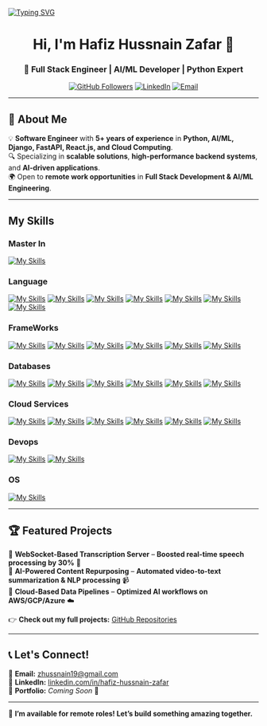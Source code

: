 <a href="https://git.io/typing-svg"><img src="https://readme-typing-svg.demolab.com?font=Fira+Code&size=40&pause=1000&color=06C996&background=FF331B00&center=true&vCenter=true&multiline=true&random=true&width=1500&height=100&lines=LangChain+%7C+LLM+%7C+Python" alt="Typing SVG" /></a>

<h1 align="center">Hi, I'm Hafiz Hussnain Zafar 👋</h1>
<h3 align="center">🚀 Full Stack Engineer | AI/ML Developer | Python Expert</h3>

<p align="center">
  <a href="https://github.com/hussnainzafar"><img src="https://img.shields.io/github/followers/hussnainzafar?label=Follow%20Me&style=social" alt="GitHub Followers"></a>
  <a href="https://www.linkedin.com/in/hafiz-hussnain-zafar/"><img src="https://img.shields.io/badge/LinkedIn-Connect-blue" alt="LinkedIn"></a>
  <a href="mailto:zhussnain19@gmail.com"><img src="https://img.shields.io/badge/Email-Contact-red" alt="Email"></a>
</p>

---

## 🚀 About Me
💡 **Software Engineer** with **5+ years of experience** in **Python, AI/ML, Django, FastAPI, React.js, and Cloud Computing**.  
🔍 Specializing in **scalable solutions**, **high-performance backend systems**, and **AI-driven applications**.  
🌍 Open to **remote work opportunities** in **Full Stack Development & AI/ML Engineering**.  

---

## My Skills

### Master In

[![My Skills](https://skillicons.dev/icons?i=ai)](Artifical-Intellignce)

### Language

[![My Skills](https://skillicons.dev/icons?i=python)](python)
[![My Skills](https://skillicons.dev/icons?i=bash)](bash)
[![My Skills](https://skillicons.dev/icons?i=javascript)](javascript)
[![My Skills](https://skillicons.dev/icons?i=react)](react)
[![My Skills](https://skillicons.dev/icons?i=vue)](vue)
[![My Skills](https://skillicons.dev/icons?i=next)](next)
[![My Skills](https://skillicons.dev/icons?i=nuxt)](nuxt)

### FrameWorks

[![My Skills](https://skillicons.dev/icons?i=django)](Django)
[![My Skills](https://skillicons.dev/icons?i=flask)](flask)
[![My Skills](https://skillicons.dev/icons?i=fastapi)](FastApi)
[![My Skills](https://skillicons.dev/icons?i=express)](Express)
[![My Skills](https://skillicons.dev/icons?i=tensorflow)](Tensorflow)
[![My Skills](https://skillicons.dev/icons?i=pytorch)](Pytorch)

### Databases

[![My Skills](https://skillicons.dev/icons?i=mysql)](MySql)
[![My Skills](https://skillicons.dev/icons?i=postgresql)](Postgres)
[![My Skills](https://skillicons.dev/icons?i=mongodb)](MongoDb)
[![My Skills](https://skillicons.dev/icons?i=redis)](Redis)
[![My Skills](https://skillicons.dev/icons?i=dynamodb)](DynamoDB)
[![My Skills](https://skillicons.dev/icons?i=kafka)](Kafka)

### Cloud Services

[![My Skills](https://skillicons.dev/icons?i=aws)](AWS)
[![My Skills](https://skillicons.dev/icons?i=azure)](Azure)
[![My Skills](https://skillicons.dev/icons?i=googlecloud)](GoogleCloud)
[![My Skills](https://skillicons.dev/icons?i=heroku)](Heroku)
[![My Skills](https://skillicons.dev/icons?i=netlify)](Netlify)
[![My Skills](https://skillicons.dev/icons?i=vercel)](Vercel)

### Devops

[![My Skills](https://skillicons.dev/icons?i=docker)](Docker)
[![My Skills](https://skillicons.dev/icons?i=kubernetes)](Kubernetes)

### OS

[![My Skills](https://skillicons.dev/icons?i=linux,osx)](https://skillicons.dev)

---

## 🏆 Featured Projects  

🔹 **WebSocket-Based Transcription Server** – **Boosted real-time speech processing by 30%** 🚀  
🔹 **AI-Powered Content Repurposing** – **Automated video-to-text summarization & NLP processing** 📹  
🔹 **Cloud-Based Data Pipelines** – **Optimized AI workflows on AWS/GCP/Azure** ☁️  

👉 **Check out my full projects:** [GitHub Repositories](https://github.com/hussnainzafar?tab=repositories)  

---

## 📞 Let's Connect!  
📧 **Email:** [zhussnain19@gmail.com](mailto:zhussnain19@gmail.com)  
🔗 **LinkedIn:** [linkedin.com/in/hafiz-hussnain-zafar](https://www.linkedin.com/in/hafiz-hussnain-zafar/)  
💼 **Portfolio:** *Coming Soon* 🚀  

---

🌟 **I’m available for remote roles! Let’s build something amazing together.**  


